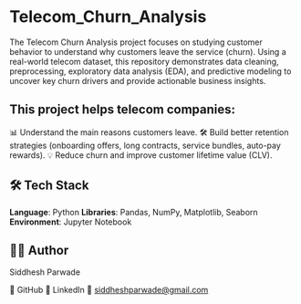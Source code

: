 # Telecom_Churn_Analysis

The Telecom Churn Analysis project focuses on studying customer behavior to understand why customers leave the service (churn). Using a real-world telecom dataset, this repository demonstrates data cleaning, preprocessing, exploratory data analysis (EDA), and predictive modeling to uncover key churn drivers and provide actionable business insights.

## This project helps telecom companies:

📊 Understand the main reasons customers leave.
🛠 Build better retention strategies (onboarding offers, long contracts, service bundles, auto-pay rewards).
💡 Reduce churn and improve customer lifetime value (CLV).

## 🛠 Tech Stack
**Language**: Python
**Libraries**: Pandas, NumPy, Matplotlib, Seaborn
**Environment**: Jupyter Notebook

## 👨‍💻 Author

Siddhesh Parwade

🔗 GitHub
🔗 LinkedIn
📧 siddheshparwade@gmail.com
